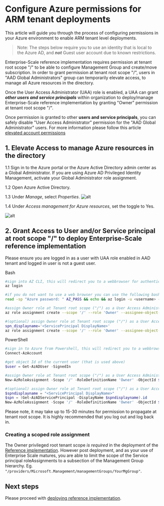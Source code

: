 # Configure Azure permissions for ARM tenant deployments

This article will guide you through the process of configuring permissions in your Azure environment to enable ARM tenant level deployments.

> Note: The steps below require you to use an identity that is local to the Azure AD, and **_not_** Guest user account due to known restrictions.

Enterprise-Scale reference implementation requires permission at tenant root scope "/" to be able to configure Management Group and create/move subscription. In order to grant permission at tenant root scope "/", users in "AAD Global Administrators" group can temporarily elevate access, to manage all Azure resources in the directory.

Once the User Access Administrator (UAA) role is enabled, a UAA can grant **_other users and service principals_** within organization to deploy/manage Enterprise-Scale reference implementation by granting "Owner" permission at tenant root scope "/".

Once permission is granted to other **users and service principals**, you can safely disable "User Access Administrator" permission for the "AAD Global Administrator" users. For more information please follow this article [elevated account permissions](https://docs.microsoft.com/azure/role-based-access-control/elevate-access-global-admin)

## 1. Elevate Access to manage Azure resources in the directory

1.1 Sign in to the Azure portal or the Azure Active Directory admin center as a Global Administrator. If you are using Azure AD Privileged Identity Management, activate your Global Administrator role assignment.

1.2 Open Azure Active Directory.

1.3 Under _Manage_, select _Properties_.
![alt](https://docs.microsoft.com/azure/role-based-access-control/media/elevate-access-global-admin/azure-active-directory-properties.png)

1.4 Under _Access management for Azure resources_, set the toggle to Yes.

![alt](https://docs.microsoft.com/azure/role-based-access-control/media/elevate-access-global-admin/aad-properties-global-admin-setting.png)

## 2. Grant Access to User and/or Service principal at root scope "/" to deploy Enterprise-Scale reference implementation

Please ensure you are logged in as a user with UAA role enabled in AAD tenant and logged in user is not a guest user.

Bash

````bash
#sign into AZ CLI, this will redirect you to a webbrowser for authentication, if required
az login

#if you do not want to use a web browser you can use the following bash
read -sp "Azure password: " AZ_PASS && echo && az login -u <username> -p $AZ_PASS

#assign Owner role at Tenant root scope ("/") as a User Access Administrator to current user (gets object Id of the current user (az login))
az role assignment create --scope '/' --role 'Owner' --assignee-object-id $(az ad signed-in-user show --query objectId) --assignee-principal-type User

#(optional) assign Owner role at Tenant root scope ("/") as a User Access Administrator to service principal (set spn_displayname to your service principal displayname)
spn_displayname='<ServicePrincipal DisplayName>'
az role assignment create --scope '/' --role 'Owner' --assignee-object-id $(az ad sp list --display-name $spn_displayname --query '[].{objectId:objectId}' -o tsv) --assignee-principal-type ServicePrincipal
````

PowerShell

````powershell
#sign in to Azure from Powershell, this will redirect you to a webbrowser for authentication, if required
Connect-AzAccount

#get object Id of the current user (that is used above)
$user = Get-AzADUser -SignedIn

#assign Owner role at Tenant root scope ("/") as a User Access Administrator to current user
New-AzRoleAssignment -Scope '/' -RoleDefinitionName 'Owner' -ObjectId $user.Id

#(optional) assign Owner role at Tenant root scope ("/") as a User Access Administrator to service principal (set $spndisplayname to your service principal displayname)
$spndisplayname = "<ServicePrincipal DisplayName>"
$spn = (Get-AzADServicePrincipal -DisplayName $spndisplayname).id
New-AzRoleAssignment -Scope '/' -RoleDefinitionName 'Owner' -ObjectId $spn
````

Please note, it may take up to 15-30 minutes for permission to propagate at tenant root scope. It is highly recommended that you log out and log back in.

### Creating a scoped role assignment

The Owner privileged root tenant scope *is required* in the deployment of the [Reference implementation](EnterpriseScale-Deploy-reference-implentations.md).  However post deployment, and as your use of Enterprise Scale matures, you are able to limit the scope of the Service principal roleAssignments to a subsection of the Management Group hierarchy.
Eg. `"/providers/Microsoft.Management/managementGroups/YourMgGroup"`.

## Next steps

Please proceed with [deploying reference implementation](./EnterpriseScale-Deploy-reference-implentations.md).
